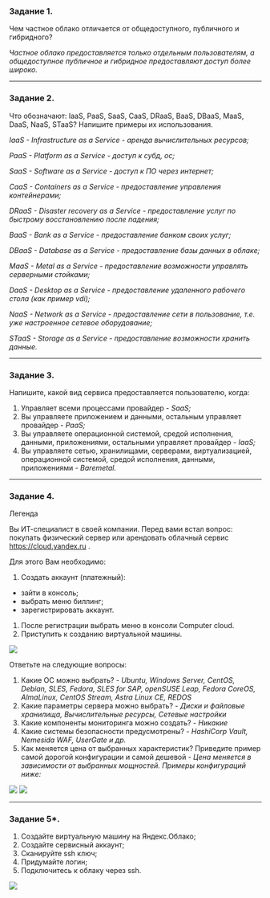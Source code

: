 ### Задание 1.
 
Чем частное облако отличается от общедоступного, публичного и гибридного?

_Частное облако предоставляется только отдельным пользователям, а общедоступное публичное и гибридное предоставляют доступ более широко._
 
---

### Задание 2.
 
Что обозначают: IaaS, PaaS, SaaS, CaaS, DRaaS, BaaS, DBaaS, MaaS, DaaS, NaaS, STaaS? 
Напишите примеры их использования.

_IaaS  - Infrastructure as a Service    - аренда вычислительных ресурсов;_

_PaaS  - Platform as a Service          - доступ к субд, ос;_

_SaaS  - Software as a Service          - доступ к ПО через интернет;_

_CaaS  - Containers as a Service        - предоставление управления контейнерами;_

_DRaaS - Disaster recovery as a Service - предоставление услуг по быстрому восстановлению после падения;_

_BaaS  - Bank as a Service              - предоставление банком своих услуг;_

_DBaaS - Database as a Service          - предоставление базы данных в облаке;_

_MaaS  - Metal as a Service             - предоставление возможности управлять серверными стойками;_

_DaaS  - Desktop as a Service           - предоставление удаленного рабочего стола (как пример vdi);_

_NaaS  - Network as a Service           - предоставление сети в пользование, т.е. уже настроенное сетевое оборудование;_

_STaaS - Storage as a Service           - предоставление возможности хранить данные._

---

### Задание 3.
 
Напишите, какой вид сервиса предоставляется пользователю, когда:
 
1. Управляет всеми процессами провайдер - _SaaS;_
1. Вы управляете приложением и данными, остальным управляет провайдер - _PaaS;_
1. Вы управляете операционной системой, средой исполнения, данными, приложениями, остальными управляет провайдер - _IaaS;_
1. Вы управляете сетью, хранилищами, серверами, виртуализацией, операционной системой, средой исполнения, данными, приложениями - _Baremetal._
 
---
 
### Задание 4.
 
Легенда
 
Вы ИТ-специалист в своей компании. Перед вами встал вопрос: покупать физический сервер или арендовать облачный сервис https://cloud.yandex.ru .
 
Для этого Вам необходимо:
1. Создать аккаунт (платежный):
  - зайти в консоль;
  - выбрать меню биллинг; 
  - зарегистрировать аккаунт.
1. После регистрации выбрать меню в консоли Computer cloud. 
1. Приступить к созданию виртуальной машины. 

![](https://github.com/guillotine666/nah/blob/master/virtualization/homeworks/tmp/6-1/compute_cloud.PNG)
 
Ответьте на следующие вопросы:

1. Какие ОС можно выбрать? - _Ubuntu, Windows Server, CentOS, Debian, SLES, Fedora, SLES for SAP, openSUSE Leap, Fedora CoreOS, AlmaLinux, CentOS Stream, Astra Linux CE, REDOS_
1. Какие параметры сервера можно выбрать? - _Диски и файловые хранилища, Вычислительные ресурсы, Сетевые настройки_
1. Какие компоненты мониторинга можно создать? - _Никакие_
1. Какие системы безопасности предусмотрены? - _HashiCorp Vault, Nemesida WAF, UserGate и др._
1. Как меняется цена от выбранных характеристик? Приведите пример самой дорогой конфигурации и самой дешевой - _Цена меняется в зависимости от выбранных мощностей. Примеры конфигураций ниже:_

![](https://github.com/guillotine666/nah/blob/master/virtualization/homeworks/tmp/6-1/cheep.PNG) ![](https://github.com/guillotine666/nah/blob/master/virtualization/homeworks/tmp/6-1/expensive.PNG)

---

### Задание 5*.
 
1. Создайте виртуальную машину на Яндекс.Облако;
1. Создайте сервисный аккаунт;
1. Сканируйте ssh ключ;
1. Придумайте логин;
1. Подключитесь к облаку через ssh. 

![](https://github.com/guillotine666/nah/blob/master/virtualization/homeworks/tmp/6-1/ssh_vm.png)

 
